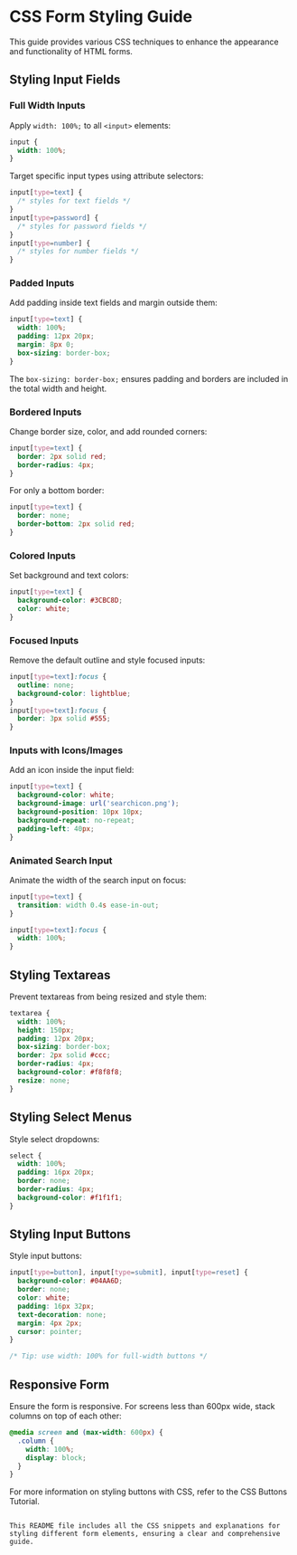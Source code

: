 # CSS Form Styling Guide

This guide provides various CSS techniques to enhance the appearance and functionality of HTML forms.

## Styling Input Fields

### Full Width Inputs
Apply `width: 100%;` to all `<input>` elements:
```css
input {
  width: 100%;
}
```
Target specific input types using attribute selectors:
```css
input[type=text] {
  /* styles for text fields */
}
input[type=password] {
  /* styles for password fields */
}
input[type=number] {
  /* styles for number fields */
}
```

### Padded Inputs
Add padding inside text fields and margin outside them:
```css
input[type=text] {
  width: 100%;
  padding: 12px 20px;
  margin: 8px 0;
  box-sizing: border-box;
}
```
The `box-sizing: border-box;` ensures padding and borders are included in the total width and height.

### Bordered Inputs
Change border size, color, and add rounded corners:
```css
input[type=text] {
  border: 2px solid red;
  border-radius: 4px;
}
```
For only a bottom border:
```css
input[type=text] {
  border: none;
  border-bottom: 2px solid red;
}
```

### Colored Inputs
Set background and text colors:
```css
input[type=text] {
  background-color: #3CBC8D;
  color: white;
}
```

### Focused Inputs
Remove the default outline and style focused inputs:
```css
input[type=text]:focus {
  outline: none;
  background-color: lightblue;
}
input[type=text]:focus {
  border: 3px solid #555;
}
```

### Inputs with Icons/Images
Add an icon inside the input field:
```css
input[type=text] {
  background-color: white;
  background-image: url('searchicon.png');
  background-position: 10px 10px;
  background-repeat: no-repeat;
  padding-left: 40px;
}
```

### Animated Search Input
Animate the width of the search input on focus:
```css
input[type=text] {
  transition: width 0.4s ease-in-out;
}

input[type=text]:focus {
  width: 100%;
}
```

## Styling Textareas
Prevent textareas from being resized and style them:
```css
textarea {
  width: 100%;
  height: 150px;
  padding: 12px 20px;
  box-sizing: border-box;
  border: 2px solid #ccc;
  border-radius: 4px;
  background-color: #f8f8f8;
  resize: none;
}
```

## Styling Select Menus
Style select dropdowns:
```css
select {
  width: 100%;
  padding: 16px 20px;
  border: none;
  border-radius: 4px;
  background-color: #f1f1f1;
}
```

## Styling Input Buttons
Style input buttons:
```css
input[type=button], input[type=submit], input[type=reset] {
  background-color: #04AA6D;
  border: none;
  color: white;
  padding: 16px 32px;
  text-decoration: none;
  margin: 4px 2px;
  cursor: pointer;
}

/* Tip: use width: 100% for full-width buttons */
```

## Responsive Form
Ensure the form is responsive. For screens less than 600px wide, stack columns on top of each other:
```css
@media screen and (max-width: 600px) {
  .column {
    width: 100%;
    display: block;
  }
}
```

For more information on styling buttons with CSS, refer to the CSS Buttons Tutorial.
```

This README file includes all the CSS snippets and explanations for styling different form elements, ensuring a clear and comprehensive guide.
